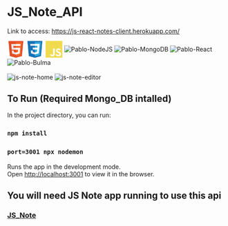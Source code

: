 # JS_Note_API
Link to access: https://js-react-notes-client.herokuapp.com/

<div style="display: inline_block">
  <img align="center" alt="Pablo-HTML" height="40" width="40" src="https://raw.githubusercontent.com/devicons/devicon/master/icons/html5/html5-original.svg">
  <img align="center" alt="Pablo-CSS" height="40" width="40" src="https://raw.githubusercontent.com/devicons/devicon/master/icons/css3/css3-original.svg">
  <img align="center" alt="Pablo-Js" height="40" width="40" src="https://raw.githubusercontent.com/devicons/devicon/master/icons/javascript/javascript-plain.svg">
  <img align="center" alt="Pablo-NodeJS" height="40" width="40" src="https://cdn.jsdelivr.net/gh/devicons/devicon/icons/nodejs/nodejs-plain-wordmark.svg">
  <img align="center" alt="Pablo-MongoDB" height="40" width="40" src="https://cdn.jsdelivr.net/gh/devicons/devicon/icons/mongodb/mongodb-original-wordmark.svg">
  <img align="center" alt="Pablo-React" height="40" width="40" src="https://cdn.jsdelivr.net/gh/devicons/devicon/icons/react/react-original-wordmark.svg">
  <img align="center" alt="Pablo-Bulma" height="40" width="40" src="https://cdn.jsdelivr.net/gh/devicons/devicon/icons/bulma/bulma-plain.svg" />
</div>
<br/>
<img src="https://i.ibb.co/vvwcqKj/js-note-home.jpg" alt="js-note-home" border="0" />
<img src="https://i.ibb.co/jh90rTM/js-note-editor.jpg" alt="js-note-editor" border="0" />


## To Run (Required Mongo_DB intalled)

In the project directory, you can run:

### `npm install`
### `port=3001 npx nodemon`

Runs the app in the development mode.\
Open [http://localhost:3001](http://localhost:3001) to view it in the browser.

## You will need JS Note app running to use this api
### [JS_Note](https://github.com/PabloFroes/JS_Note)
